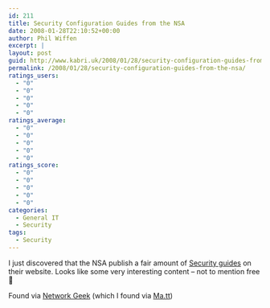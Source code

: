 ```yaml
---
id: 211
title: Security Configuration Guides from the NSA
date: 2008-01-28T22:10:52+00:00
author: Phil Wiffen
excerpt: |
layout: post
guid: http://www.kabri.uk/2008/01/28/security-configuration-guides-from-the-nsa/
permalink: /2008/01/28/security-configuration-guides-from-the-nsa/
ratings_users:
  - "0"
  - "0"
  - "0"
  - "0"
  - "0"
ratings_average:
  - "0"
  - "0"
  - "0"
  - "0"
  - "0"
ratings_score:
  - "0"
  - "0"
  - "0"
  - "0"
  - "0"
categories:
  - General IT
  - Security
tags:
  - Security
---
```

I just discovered that the NSA publish a fair amount of [Security guides](http://www.nsa.gov/snac/index.cfm?MenuID=scg10.3.2) on their website. Looks like some very interesting content &#8211; not to mention free 🙂

Found via [Network Geek](http://www.ryumaou.com/hoffman/netgeek/?p=1367) (which I found via [Ma.tt](http://ma.tt/))